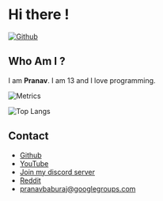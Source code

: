 # Hi there !
[
![Github](https://img.shields.io/github/followers/pranavbaburaj?label=Follow&style=social)](https://github.com/pranavbaburaj)

## Who Am I ?
  I am **Pranav**. I am 13 and I love programming.
  <br>
 
![Metrics](https://metrics.lecoq.io/pranavbaburaj)


![Top Langs](https://github-readme-stats.vercel.app/api/top-langs/?username=pranavbaburaj&theme=tokyonight)

## Contact

 - [Github](https://github.com/pranavbaburaj)
 - [YouTube](https://www.youtube.com/channel/UCXUbqWoz5V_Hoeofgbf6Mbw/featured?view_as=subscriber)
 - [Join my discord server](https://discord.gg/YNDwpmth2m)
 - [Reddit](https://www.reddit.com/user/pranavbaburaj)
 - pranavbaburaj@googlegroups.com
